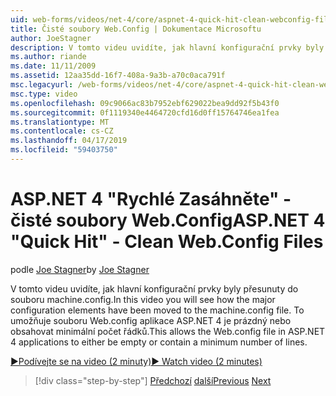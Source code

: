 ```yaml
---
uid: web-forms/videos/net-4/core/aspnet-4-quick-hit-clean-webconfig-files
title: Čisté soubory Web.Config | Dokumentace Microsoftu
author: JoeStagner
description: V tomto videu uvidíte, jak hlavní konfigurační prvky byly přesunuty do souboru machine.config. To umožňuje soubor Web.config v technologii ASP.NET 4 vyrovnat...
ms.author: riande
ms.date: 11/11/2009
ms.assetid: 12aa35dd-16f7-408a-9a3b-a70c0aca791f
msc.legacyurl: /web-forms/videos/net-4/core/aspnet-4-quick-hit-clean-webconfig-files
msc.type: video
ms.openlocfilehash: 09c9066ac83b7952ebf629022bea9dd92f5b43f0
ms.sourcegitcommit: 0f1119340e4464720cfd16d0ff15764746ea1fea
ms.translationtype: MT
ms.contentlocale: cs-CZ
ms.lasthandoff: 04/17/2019
ms.locfileid: "59403750"
---
```

# <a name="aspnet-4-quick-hit---clean-webconfig-files"></a><span data-ttu-id="66f03-104">ASP.NET 4 "Rychlé Zasáhněte" - čisté soubory Web.Config</span><span class="sxs-lookup"><span data-stu-id="66f03-104">ASP.NET 4 "Quick Hit" - Clean Web.Config Files</span></span>

<span data-ttu-id="66f03-105">podle [Joe Stagner](https://github.com/JoeStagner)</span><span class="sxs-lookup"><span data-stu-id="66f03-105">by [Joe Stagner](https://github.com/JoeStagner)</span></span>

<span data-ttu-id="66f03-106">V tomto videu uvidíte, jak hlavní konfigurační prvky byly přesunuty do souboru machine.config.</span><span class="sxs-lookup"><span data-stu-id="66f03-106">In this video you will see how the major configuration elements have been moved to the machine.config file.</span></span> <span data-ttu-id="66f03-107">To umožňuje souboru Web.config aplikace ASP.NET 4 je prázdný nebo obsahovat minimální počet řádků.</span><span class="sxs-lookup"><span data-stu-id="66f03-107">This allows the Web.config file in ASP.NET 4 applications to either be empty or contain a minimum number of lines.</span></span>

[<span data-ttu-id="66f03-108">&#9654;Podívejte se na video (2 minuty)</span><span class="sxs-lookup"><span data-stu-id="66f03-108">&#9654; Watch video (2 minutes)</span></span>](https://channel9.msdn.com/Blogs/ASP-NET-Site-Videos/aspnet-4-quick-hit-clean-webconfig-files)

> [!div class="step-by-step"]
> <span data-ttu-id="66f03-109">[Předchozí](aspnet-4-quick-hit-auto-start.md)
> [další](aspnet-4-quick-hit-predictable-client-ids.md)</span><span class="sxs-lookup"><span data-stu-id="66f03-109">[Previous](aspnet-4-quick-hit-auto-start.md)
[Next](aspnet-4-quick-hit-predictable-client-ids.md)</span></span>
